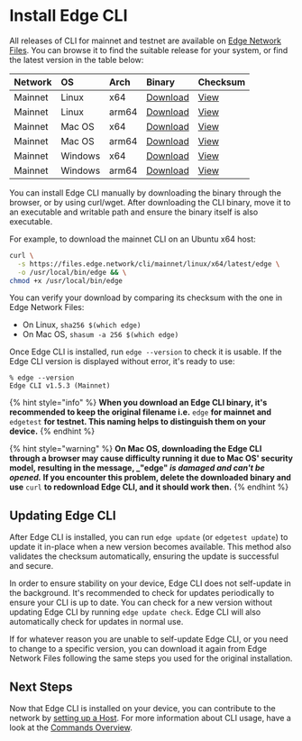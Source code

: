 # Install Edge CLI

All releases of CLI for mainnet and testnet are available on [Edge Network Files](https://files.edge.network/cli/). You can browse it to find the suitable release for your system, or find the latest version in the table below:

| Network | OS | Arch | Binary | Checksum |
|:--------|:---|:-----|:-------|:---------|
| Mainnet | Linux | x64 | [Download](https://files.edge.network/cli/mainnet/linux/x64/latest/edge) | [View](https://files.edge.network/cli/mainnet/linux/x64/latest/checksum) |
| Mainnet | Linux | arm64 | [Download](https://files.edge.network/cli/mainnet/linux/arm64/latest/edge) | [View](https://files.edge.network/cli/mainnet/linux/arm64/latest/checksum) |
| Mainnet | Mac OS | x64 | [Download](https://files.edge.network/cli/mainnet/macos/x64/latest/edge) | [View](https://files.edge.network/cli/mainnet/macos/x64/latest/checksum) |
| Mainnet | Mac OS | arm64 | [Download](https://files.edge.network/cli/mainnet/macos/arm64/latest/edge) | [View](https://files.edge.network/cli/mainnet/macos/arm64/latest/checksum) |
| Mainnet | Windows | x64 | [Download](https://files.edge.network/cli/mainnet/windows/x64/latest/edge) | [View](https://files.edge.network/cli/mainnet/windows/x64/latest/checksum) |
| Mainnet | Windows | arm64 | [Download](https://files.edge.network/cli/mainnet/windows/x64/latest/edge) | [View](https://files.edge.network/cli/mainnet/windows/x64/latest/checksum) |

You can install Edge CLI manually by downloading the binary through the browser, or by using curl/wget. After downloading the CLI binary, move it to an executable and writable path and ensure the binary itself is also executable.

For example, to download the mainnet CLI on an Ubuntu x64 host:

```bash
curl \
  -s https://files.edge.network/cli/mainnet/linux/x64/latest/edge \
  -o /usr/local/bin/edge && \
chmod +x /usr/local/bin/edge
```

You can verify your download by comparing its checksum with the one in Edge Network Files:

- On Linux, `sha256 $(which edge)`
- On Mac OS, `shasum -a 256 $(which edge)`
<!-- On Windows TBC -->

Once Edge CLI is installed, run `edge --version` to check it is usable. If the Edge CLI version is displayed without error, it's ready to use:

```
% edge --version
Edge CLI v1.5.3 (Mainnet)
```

{% hint style="info" %}
**When you download an Edge CLI binary, it's recommended to keep the original filename i.e.** `edge` **for mainnet and** `edgetest` **for testnet. This naming helps to distinguish them on your device.**
{% endhint %}

{% hint style="warning" %}
**On Mac OS, downloading the Edge CLI through a browser may cause difficulty running it due to Mac OS' security model, resulting in the message, _"edge" _is damaged and can't be opened._ If you encounter this problem, delete the downloaded binary and use** `curl` **to redownload Edge CLI, and it should work then.**
{% endhint %}

## Updating Edge CLI

After Edge CLI is installed, you can run `edge update` (or `edgetest update`) to update it in-place when a new version becomes available. This method also validates the checksum automatically, ensuring the update is successful and secure.

In order to ensure stability on your device, Edge CLI does not self-update in the background. It's recommended to check for updates periodically to ensure your CLI is up to date. You can check for a new version without updating Edge CLI by running `edge update check`. Edge CLI will also automatically check for updates in normal use.

If for whatever reason you are unable to self-update Edge CLI, or you need to change to a specific version, you can download it again from Edge Network Files following the same steps you used for the original installation.

## Next Steps

Now that Edge CLI is installed on your device, you can contribute to the network by [setting up a Host](set-up-a-host.md). For more information about CLI usage, have a look at the [Commands Overview](overview.md).
